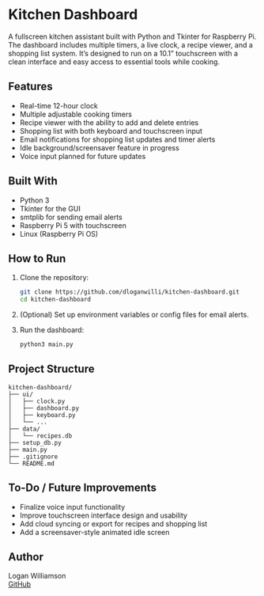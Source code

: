 # Kitchen Dashboard

A fullscreen kitchen assistant built with Python and Tkinter for Raspberry Pi. The dashboard includes multiple timers, a live clock, a recipe viewer, and a shopping list system. It’s designed to run on a 10.1” touchscreen with a clean interface and easy access to essential tools while cooking.

## Features

- Real-time 12-hour clock
- Multiple adjustable cooking timers
- Recipe viewer with the ability to add and delete entries
- Shopping list with both keyboard and touchscreen input
- Email notifications for shopping list updates and timer alerts
- Idle background/screensaver feature in progress
- Voice input planned for future updates

## Built With

- Python 3
- Tkinter for the GUI
- smtplib for sending email alerts
- Raspberry Pi 5 with touchscreen
- Linux (Raspberry Pi OS)

## How to Run

1. Clone the repository:
   ```bash
   git clone https://github.com/dloganwilli/kitchen-dashboard.git
   cd kitchen-dashboard
   ```

2. (Optional) Set up environment variables or config files for email alerts.

3. Run the dashboard:
   ```bash
   python3 main.py
   ```

## Project Structure

```
kitchen-dashboard/
├── ui/
│   ├── clock.py
│   ├── dashboard.py
│   ├── keyboard.py
│   └── ...
├── data/
│   └── recipes.db
├── setup_db.py
├── main.py
├── .gitignore
└── README.md
```

## To-Do / Future Improvements

- Finalize voice input functionality
- Improve touchscreen interface design and usability
- Add cloud syncing or export for recipes and shopping list
- Add a screensaver-style animated idle screen

## Author

Logan Williamson  
[GitHub](https://github.com/dloganwilli)
